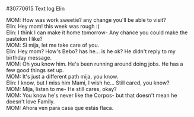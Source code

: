 #30770615 Text log Elin  
  
MOM: How was work sweetie? any change you'll be able to visit?  
Elin: Hey mom!  this week was rough :(  
Elin:  I think I can make it home tomorrow- Any chance you could make the pastelon I like?  
MOM: Si mija, let me take care of you.  
Elin: Hey mom?  How's Bebo? has he... is he ok?  He didn't reply to my birthday message.  
MOM: Oh you know him. He's been running around doing jobs. He has a few good things set up.  
MOM: It's just a different path mija, you know.  
Elin: I know, but I miss him Mami, I wish he... Still cared, you know?  
MOM: Mija, listen to me- He still cares, okay?  
MOM: You know he's never like the Corpos- but that doesn't mean he doesn't love Family.  
MOM: Ahora ven para casa que estás flaca.  
